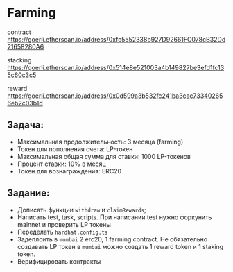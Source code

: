 # Farming
contract https://goerli.etherscan.io/address/0xfc5552338b927D92661FC078cB32Dd21658280A6

stacking https://goerli.etherscan.io/address/0x514e8e521003a4b149827be3efd1fc135c60c3c5

reward   https://goerli.etherscan.io/address/0x0d599a3b532fc241ba3cac733402656eb2c03b1d

## Задача:

- Максимальная продолжительность: 3 месяца (farming)
- Токен для пополнения счета: LP-токен
- Максимальная общая сумма для ставки: 1000 LP-токенов
- Процент ставки: 10% в месяц
- Токен для вознаграждения: ERC20

## Задание:

- Дописать функции `withdraw` и `claimRewards`;
- Написать test, task, scripts. При написании test нужно форкунить mainnet и проверить LP токены
- Переделать `hardhat.config.ts`
- Задеплоить в `mumbai` 2 erc20, 1 farming contract. Не обязательно создавать LP токен в `mumbai` можно создать 1 reward token и 1 staking token.
- Верифицировать контракты
